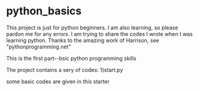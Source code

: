 # python_basics
This project is just for python beginners.
I am also learning, so please pardon me for any errors.
I am trying to share the codes I wrote when I was learning python. 
Thanks to the amazing work of Harrison, see "pythonprogramming.net"

This is the first part--bsic python programming skills

The project contains a sery of codes:
1)start.py

  some basic codes are given in this starter
  

